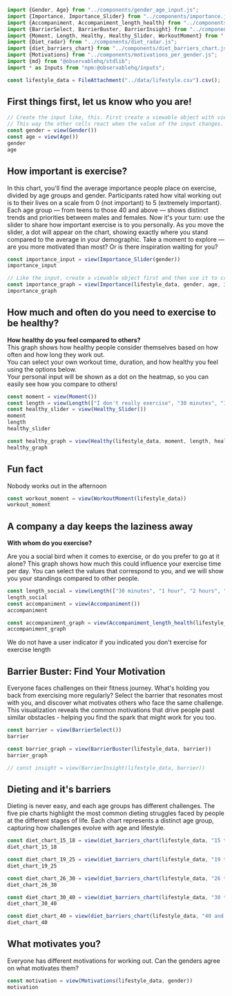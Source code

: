 ```js
import {Gender, Age} from "../components/gender_age_input.js";
import {Importance, Importance_Slider} from "../components/importance.js";
import {Accompaniment, Accompaniment_length_health} from "../components/accompaniment.js";
import {BarrierSelect, BarrierBuster, BarrierInsight} from "../components/barrier_buster.js";
import {Moment, Length, Healthy, Healthy_Slider, WorkoutMoment} from "../components/health.js";
import {Diet_radar} from "../components/diet_radar.js";
import {diet_barriers_chart} from "../components/diet_barriers_chart.js";
import {Motivations} from "../components/motivations_per_gender.js";
import {md} from "@observablehq/stdlib";
import * as Inputs from "npm:@observablehq/inputs";
```

```js
const lifestyle_data = FileAttachment("../data/lifestyle.csv").csv();
```
## First things first, let us know who you are!

```js
// Create the input like, this. First create a viewable object with view() and then use the viewable object to create the input.
// This way the other cells react when the value of the input changes.
const gender = view(Gender())
const age = view(Age())
gender
age
```

## How important is exercise?

In this chart, you'll find the average importance people place on exercise, divided by age groups and gender.
Participants rated how vital working out is to their lives on a scale from 0 (not important) to 5 (extremely important).
Each age group — from teens to those 40 and above — shows distinct trends and priorities between males and females.
Now it's your turn: use the slider to share how important exercise is to you personally.
As you move the slider, a dot will appear on the chart, showing exactly where you stand compared to the average in your demographic.
Take a moment to explore — are you more motivated than most? Or is there inspiration waiting for you?

```js
const importance_input = view(Importance_Slider(gender))
importance_input
```


```js
// Like the input, create a viewable object first and then use it to create the chart. That way it reacts to changes from the input
const importance_graph = view(Importance(lifestyle_data, gender, age, importance_input))
importance_graph
```

## How much and often do you need to exercise to be healthy?

**How healthy do you feel compared to others?**  
This graph shows how healthy people consider themselves based on how often and how long they work out.  
You can select your own workout time, duration, and how healthy you feel using the options below.  
Your personal input will be shown as a dot on the heatmap, so you can easily see how you compare to others!


```js
const moment = view(Moment())
const length = view(Length(["I don't really exercise", "30 minutes", "1 hour", "2 hours", "3 hours and above"]))
const healthy_slider = view(Healthy_Slider())
moment
length
healthy_slider
```

```js
const healthy_graph = view(Healthy(lifestyle_data, moment, length, healthy_slider))
healthy_graph
```

## Fun fact
Nobody works out in the afternoon

```js
const workout_moment = view(WorkoutMoment(lifestyle_data))
workout_moment
```

## A company a day keeps the laziness away

**With whom do you exercise?**

Are you a social bird when it comes to exercise, or do you prefer to go at it alone?
This graph shows how much this could influence your exercise time per day.
You can select the values that correspond to you, and we will show you your standings compared to other people.

```js
const length_social = view(Length(["30 minutes", "1 hour", "2 hours", "3 hours and above"]))
length_social
const accompaniment = view(Accompaniment())
accompaniment
```

```js
const accompaniment_graph = view(Accompaniment_length_health(lifestyle_data, accompaniment, length_social))
accompaniment_graph
```

We do not have a user indicator if you indicated you don't exercise for exercise length

## Barrier Buster: Find Your Motivation

Everyone faces challenges on their fitness journey. What's holding you back from exercising more regularly?
Select the barrier that resonates most with you, and discover what motivates others who face the same challenge.
This visualization reveals the common motivations that drive people past similar obstacles - helping you find the spark that might work for you too.

```js
const barrier = view(BarrierSelect())
barrier
```

```js
const barrier_graph = view(BarrierBuster(lifestyle_data, barrier))
barrier_graph
```

```js
// const insight = view(BarrierInsight(lifestyle_data, barrier))
```

## Dieting and it's barriers

Dieting is never easy, and each age groups has different challenges.
The five pie charts highlight the most common dieting struggles faced by people at the different stages of life.
Each chart represents a distinct age group, capturing how challenges evolve with age and lifestyle.

```js
const diet_chart_15_18 = view(diet_barriers_chart(lifestyle_data, "15 to 18", age))
diet_chart_15_18

const diet_chart_19_25 = view(diet_barriers_chart(lifestyle_data, "19 to 25", age))
diet_chart_19_25

const diet_chart_26_30 = view(diet_barriers_chart(lifestyle_data, "26 to 30", age))
diet_chart_26_30

const diet_chart_30_40 = view(diet_barriers_chart(lifestyle_data, "30 to 40", age))
diet_chart_30_40

const diet_chart_40 = view(diet_barriers_chart(lifestyle_data, "40 and above", age))
diet_chart_40
```

## What motivates you?

Everyone has different motivations for working out. Can the genders agree on what motivates them?

```js
const motivation = view(Motivations(lifestyle_data, gender))
motivation
```